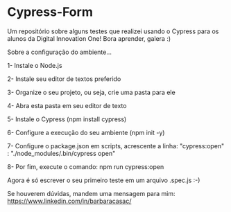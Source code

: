# Cypress-Form
Um repositório sobre alguns testes que realizei usando o Cypress para os alunos da Digital Innovation One! Bora aprender, galera :) 

Sobre a configuração do ambiente...

1- Instale o Node.js

2- Instale seu editor de textos preferido

3- Organize o seu projeto, ou seja, crie uma pasta para ele

4- Abra esta pasta em seu editor de texto

5- Instale o Cypress (npm install cypress)

6- Configure a execução do seu ambiente (npm init -y)

7- Configure o package.json em scripts, acrescente a linha: "cypress:open" : "./node_modules/.bin/cypress open"

8- Por fim, execute o comando: npm run cypress:open

Agora é só escrever o seu primeiro teste em um arquivo .spec.js :-)


Se houverem dúvidas, mandem uma mensagem para mim: https://www.linkedin.com/in/barbaracasac/
